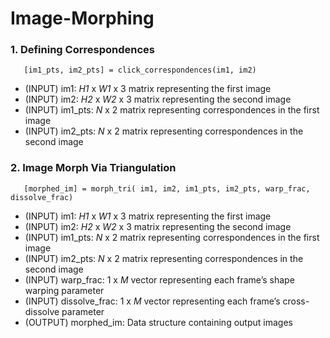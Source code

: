 # Image-Morphing
### 1. Defining Correspondences
       [im1_pts, im2_pts] = click_correspondences(im1, im2)
- (INPUT) im1: *H1* x *W1* x 3 matrix representing the first image
- (INPUT) im2: *H2* x *W2* x 3 matrix representing the second image
- (INPUT) im1_pts: *N* x 2 matrix representing correspondences in the first image
- (INPUT) im2_pts: *N* x 2 matrix representing correspondences in the second image
### 2. Image Morph Via Triangulation
       [morphed_im] = morph_tri( im1, im2, im1_pts, im2_pts, warp_frac, dissolve_frac)
- (INPUT) im1: *H1* x *W1* x 3 matrix representing the first image
- (INPUT) im2: *H2* x *W2* x 3 matrix representing the second image
- (INPUT) im1_pts: *N* x 2 matrix representing correspondences in the first image
- (INPUT) im2_pts: *N* x 2 matrix representing correspondences in the second image
- (INPUT) warp_frac: 1 x *M* vector representing each frame’s shape warping parameter
- (INPUT) dissolve_frac: 1 x *M* vector representing each frame’s cross-dissolve parameter
- (OUTPUT) morphed_im: Data structure containing output images

